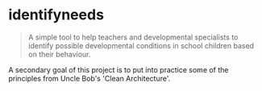 # identifyneeds
> A simple tool to help teachers and developmental specialists to identify possible developmental conditions in school children based on their behaviour.

A secondary goal of this project is to put into practice some of the principles from Uncle Bob's 'Clean Architecture'.
